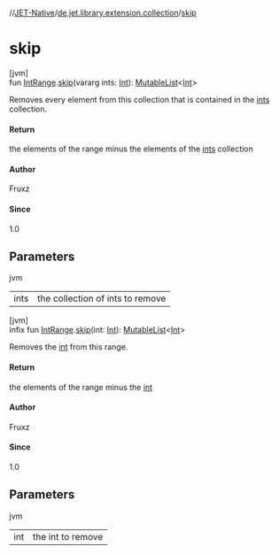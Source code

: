 //[JET-Native](../../index.md)/[de.jet.library.extension.collection](index.md)/[skip](skip.md)

# skip

[jvm]\
fun [IntRange](https://kotlinlang.org/api/latest/jvm/stdlib/kotlin.ranges/-int-range/index.html).[skip](skip.md)(vararg ints: [Int](https://kotlinlang.org/api/latest/jvm/stdlib/kotlin/-int/index.html)): [MutableList](https://kotlinlang.org/api/latest/jvm/stdlib/kotlin.collections/-mutable-list/index.html)&lt;[Int](https://kotlinlang.org/api/latest/jvm/stdlib/kotlin/-int/index.html)&gt;

Removes every element from this collection that is contained in the [ints](skip.md) collection.

#### Return

the elements of the range minus the elements of the [ints](skip.md) collection

#### Author

Fruxz

#### Since

1.0

## Parameters

jvm

| | |
|---|---|
| ints | the collection of ints to remove |

[jvm]\
infix fun [IntRange](https://kotlinlang.org/api/latest/jvm/stdlib/kotlin.ranges/-int-range/index.html).[skip](skip.md)(int: [Int](https://kotlinlang.org/api/latest/jvm/stdlib/kotlin/-int/index.html)): [MutableList](https://kotlinlang.org/api/latest/jvm/stdlib/kotlin.collections/-mutable-list/index.html)&lt;[Int](https://kotlinlang.org/api/latest/jvm/stdlib/kotlin/-int/index.html)&gt;

Removes the [int](skip.md) from this range.

#### Return

the elements of the range minus the [int](skip.md)

#### Author

Fruxz

#### Since

1.0

## Parameters

jvm

| | |
|---|---|
| int | the int to remove |
